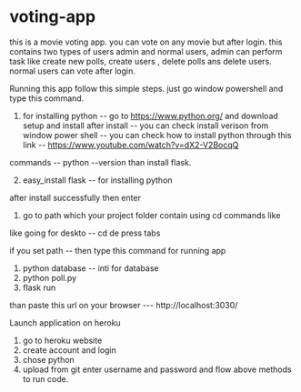# voting-app

this is a movie voting app.
you can vote on any movie but after login.
this contains two types of users admin and normal users, admin can perform task like create new polls, create users , delete polls ans delete users.
normal users can vote after login.

Running this app follow this simple steps.
just go window powershell and type this command.
1. for installing python -- go to https://www.python.org/
and download setup and install after install -- you can check install verison from window power shell --
you can check how to install python through this link -- https://www.youtube.com/watch?v=dX2-V2BocqQ

commands -- python --version
than install flask.

2. easy_install flask    -- for installing python

after install successfully 
then enter
1. go to path which your project folder contain using cd commands like

like going for deskto -- 
cd de press tabs

if you set path -- then type this command for running app
1. python database  -- inti for database
2. python poll.py 
3. flask run

than paste this url on your browser --- http://localhost:3030/


Launch application on heroku
1. go to heroku website
2. create account and login
3. chose python 
4. upload from git enter username and password
and flow above methods to run code.

